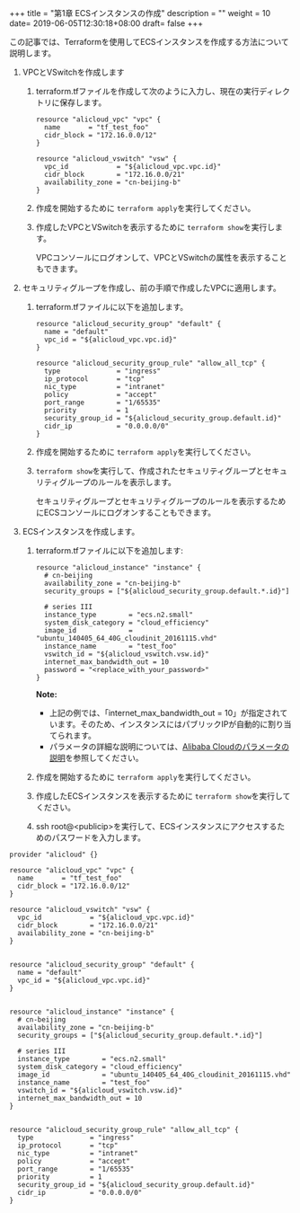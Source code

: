 +++
title = "第1章 ECSインスタンスの作成"
description = ""
weight = 10
date= 2019-06-05T12:30:18+08:00
draft= false
+++

この記事では、Terraformを使用してECSインスタンスを作成する方法について説明します。

1. VPCとVSwitchを作成します 
    1.  terraform.tfファイルを作成して次のように入力し、現在の実行ディレクトリに保存します。

        ```
        resource "alicloud_vpc" "vpc" {
          name       = "tf_test_foo"
          cidr_block = "172.16.0.0/12"
        }
        
        resource "alicloud_vswitch" "vsw" {
          vpc_id            = "${alicloud_vpc.vpc.id}"
          cidr_block        = "172.16.0.0/21"
          availability_zone = "cn-beijing-b"
        }
        ```

    2.  作成を開始するために `terraform apply`を実行してください。
    3.  作成したVPCとVSwitchを表示するために `terraform show`を実行します。

        VPCコンソールにログオンして、VPCとVSwitchの属性を表示することもできます。

2.  セキュリティグループを作成し、前の手順で作成したVPCに適用します。 
    1.  terraform.tfファイルに以下を追加します。

        ```
        resource "alicloud_security_group" "default" {
          name = "default"
          vpc_id = "${alicloud_vpc.vpc.id}"
        }
        
        resource "alicloud_security_group_rule" "allow_all_tcp" {
          type              = "ingress"
          ip_protocol       = "tcp"
          nic_type          = "intranet"
          policy            = "accept"
          port_range        = "1/65535"
          priority          = 1
          security_group_id = "${alicloud_security_group.default.id}"
          cidr_ip           = "0.0.0.0/0"
        }
        ```

    2.  作成を開始するために `terraform apply`を実行してください。
    3.  `terraform show`を実行して、作成されたセキュリティグループとセキュリティグループのルールを表示します。

        セキュリティグループとセキュリティグループのルールを表示するためにECSコンソールにログオンすることもできます。

3.  ECSインスタンスを作成します。 
    1.  terraform.tfファイルに以下を追加します:

        ```
        resource "alicloud_instance" "instance" {
          # cn-beijing
          availability_zone = "cn-beijing-b"
          security_groups = ["${alicloud_security_group.default.*.id}"]
        
          # series III
          instance_type        = "ecs.n2.small"
          system_disk_category = "cloud_efficiency"
          image_id             = "ubuntu_140405_64_40G_cloudinit_20161115.vhd"
          instance_name        = "test_foo"
          vswitch_id = "${alicloud_vswitch.vsw.id}"
          internet_max_bandwidth_out = 10
          password = "<replace_with_your_password>"
        }
        ```

        **Note:** 

        -   上記の例では、「internet_max_bandwidth_out = 10」が指定されています。そのため、インスタンスにはパブリックIPが自動的に割り当てられます。
        -   パラメータの詳細な説明については、[Alibaba Cloudのパラメータの説明](https://www.terraform.io/docs/providers/alicloud/d/instances.html)を参照してください。
    2.  作成を開始するために `terraform apply`を実行してください。
    3.  作成したECSインスタンスを表示するために `terraform show`を実行してください。
    4.  ssh root@<publicip\>を実行して、ECSインスタンスにアクセスするためのパスワードを入力します。

```
provider "alicloud" {}
  
resource "alicloud_vpc" "vpc" {
  name       = "tf_test_foo"
  cidr_block = "172.16.0.0/12"
}

resource "alicloud_vswitch" "vsw" {
  vpc_id            = "${alicloud_vpc.vpc.id}"
  cidr_block        = "172.16.0.0/21"
  availability_zone = "cn-beijing-b"
}


resource "alicloud_security_group" "default" {
  name = "default"
  vpc_id = "${alicloud_vpc.vpc.id}"
}


resource "alicloud_instance" "instance" {
  # cn-beijing
  availability_zone = "cn-beijing-b"
  security_groups = ["${alicloud_security_group.default.*.id}"]

  # series III
  instance_type        = "ecs.n2.small"
  system_disk_category = "cloud_efficiency"
  image_id             = "ubuntu_140405_64_40G_cloudinit_20161115.vhd"
  instance_name        = "test_foo"
  vswitch_id = "${alicloud_vswitch.vsw.id}"
  internet_max_bandwidth_out = 10
}


resource "alicloud_security_group_rule" "allow_all_tcp" {
  type              = "ingress"
  ip_protocol       = "tcp"
  nic_type          = "intranet"
  policy            = "accept"
  port_range        = "1/65535"
  priority          = 1
  security_group_id = "${alicloud_security_group.default.id}"
  cidr_ip           = "0.0.0.0/0"
}
```
